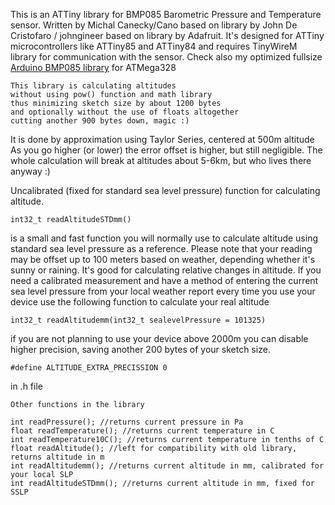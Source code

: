 This is an ATTiny library for BMP085 Barometric Pressure and Temperature sensor.
Written by Michal Canecky/Cano based on library by John De Cristofaro / johngineer
based on library by Adafruit. It's designed for ATTiny microcontrollers like ATTiny85 and ATTiny84
and requires TinyWireM library for communication with the sensor. Check also my optimized fullsize 
[Arduino BMP085 library](https://github.com/cano64/Arduino-BMP085-Library-no-pow) for ATMega328

	This library is calculating altitudes
	without using pow() function and math library
	thus minimizing sketch size by about 1200 bytes
	and optionally without the use of floats altogether
	cutting another 900 bytes down, magic :)

It is done by approximation using Taylor Series, centered at 500m altitude
As you go higher (or lower) the error offset is higher, but still negligible.
The whole calculation will break at altitudes about 5-6km, but who lives there anyway :)

Uncalibrated (fixed for standard sea level pressure) function for calculating altitude.

	int32_t readAltitudeSTDmm()

is a small and fast function you will normally use to calculate altitude
using standard sea level pressure as a reference.
Please note that your reading may be offset up to 100 meters based on weather,
depending whether it's sunny or raining. It's good for calculating relative changes in altitude.
If you need a calibrated measurement and have a method of entering
the current sea level pressure from your local weather report every time you use your device
use the following function to calculate your real altitude

	int32_t readAltitudemm(int32_t sealevelPressure = 101325)

if you are not planning to use your device above 2000m you can disable higher precision,
saving another 200 bytes of your sketch size. 


	#define ALTITUDE_EXTRA_PRECISSION 0
   
in .h file

	Other functions in the library
	
	int readPressure(); //returns current pressure in Pa
	float readTemperature(); //returns current temperature in C
	int readTemperature10C(); //returns current temperature in tenths of C
	float readAltitude(); //left for compatibility with old library, returns altitude in m
	int readAltitudemm(); //returns current altitude in mm, calibrated for your local SLP
	int readAltitudeSTDmm(); //returns current altitude in mm, fixed for SSLP
	
